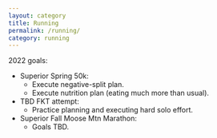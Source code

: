 ```yaml
---
layout: category
title: Running
permalink: /running/
category: running
---
```


2022 goals:

* Superior Spring 50k:
  * Execute negative-split plan.
  * Execute nutrition plan (eating much more than usual).
* TBD FKT attempt:
  * Practice planning and executing hard solo effort.
* Superior Fall Moose Mtn Marathon:
  * Goals TBD.
